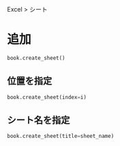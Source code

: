 Excel > シート
# 追加
```python
book.create_sheet()
```

## 位置を指定
```python
book.create_sheet(index=i)
```

## シート名を指定
```python
book.create_sheet(title=sheet_name)
```
